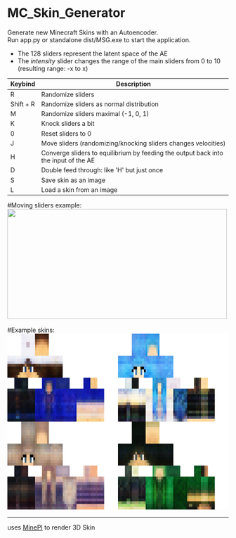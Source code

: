 # MC_Skin_Generator
Generate new Minecraft Skins with an Autoencoder.  
Run app.py or standalone dist/MSG.exe to start the application.  

- The 128 sliders represent the latent space of the AE
- The *intensity* slider changes the range of the main sliders from 0 to 10 (resulting range: -x to x)

| Keybind | Description |
| ----------- | ----------- |
| R | Randomize sliders |
| Shift + R | Randomize sliders as normal distribution |
| M | Randomize sliders maximal (-1, 0, 1) |
| K | Knock sliders a bit |
| 0 | Reset sliders to 0 |
| J | Move sliders (randomizing/knocking sliders changes velocities) |
| H | Converge sliders to equilibrium by feeding the output back into the input of the AE |
| D | Double feed through: like 'H' but just once |
| S | Save skin as an image |
| L | Load a skin from an image |

#Moving sliders example:  
<img src="ReadMe/mov1.gif" width="500" height="250">

#Example skins:  
<img src="ReadMe/skins.png" width="800" height="400">

---
uses [MinePI](https://github.com/benno1237/MinePI) to render 3D Skin

